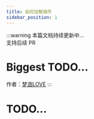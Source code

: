 ```yaml
---
title: 如何加载插件
sidebar_position: 1
---
```


:::warning
本篇文档持续更新中...<br />
支持后续 PR

# Biggest TODO...

作者：[梦涵LOVE](https://github.com/MengHanLOVE1027)
:::

# TODO...
